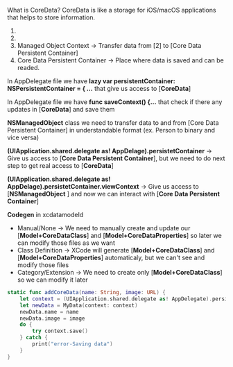 What is CoreData? CoreData is like a storage for iOS/macOS applications that helps to store information.

1)
2)
3) Managed Object Context -> Transfer data from [2] to [Core Data Persistent Container]
4) Core Data Persistent Container -> Place where data is saved and can be readed.

In AppDelegate file we have **lazy var persistentContainer: NSPersistentContainer = { ...** that give us access to [**CoreData**]

In AppDelegate file we have **func saveContext() {...** that check if there any updates in [**CoreData**] and save them

**NSManagedObject** class we need to transfer data to and from [Core Data Persistent Container] in understandable format (ex. Person to binary and vice versa)

**(UIApplication.shared.delegate as! AppDelage).persistetContainer** -> Give us access to [**Core Data Persistent Container**], but we need to do next step to get real access to [**CoreData**]

**(UIApplication.shared.delegate as! AppDelage).persistetContainer.viewContext** -> Give us access to [**NSManagedObject** ] and now we can interact with [**Core Data Persistent Container**]

**Codegen** in xcdatamodeId
- Manual/None -> We need to manually create and update our [**Model+CoreDataClass**] and [**Model+CoreDataProperties**] so later we can modify those files as we want
- Class Definition -> XCode will generate [**Model+CoreDataClass**] and [**Model+CoreDataProperties**] automaticaly, but we can't see and modify those files
- Category/Extension -> We need to create only [**Model+CoreDataClass**] so we can modify it later




```swift
static func addCoreData(name: String, image: URL) {
    let context = (UIApplication.shared.delegate as! AppDelegate).persistentContainer.viewContext
    let newData = MyData(context: context)
    newData.name = name
    newData.image = image
    do {
        try context.save()
    } catch {
        print("error-Saving data")
    }
}
```

